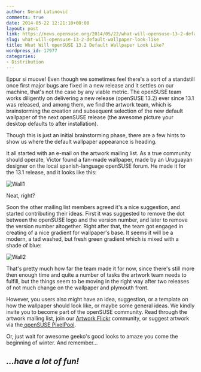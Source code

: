 ```yaml
---
author: Nenad Latinović
comments: true
date: 2014-05-22 12:21:10+00:00
layout: post
link: https://news.opensuse.org/2014/05/22/what-will-opensuse-13-2-default-wallpaper-look-like/
slug: what-will-opensuse-13-2-default-wallpaper-look-like
title: What Will openSUSE 13.2 Default Wallpaper Look Like?
wordpress_id: 17977
categories:
- Distribution
---
```





Eppur si muove! Even though we sometimes feel there's a sort of a standstill once first major bugs are fixed in a new release and it settles on our machine, that's not the case by any viable metric. The openSUSE team works diligently on delivering a new release (openSUSE 13.2) ever since 13.1 was released, and among them, we find the artwork team, which is brainstorming the creation and subsequent selection of the new default wallpaper of the next openSUSE release (the awesome picture your desktop defaults to after installation).




<!-- more -->





Though this is just an initial brainstorming phase, there are a few hints to show us where the default wallpaper appearance is heading.





It all started with an e-mail on the artwork mailing list. As a true community should operate, Victor found a fan-made wallpaper, made by an Uruguayan designer on the local spanish-language openSUSE forum. He made it for the 13.1 release, and it looks like this:




![Wall1](http://fc00.deviantart.net/fs70/i/2014/127/f/b/opensuse_13_1_by_maniat1k101-d7hh152.jpg)





Neat, right?




Soon the other mailing list members agreed it's a nice suggestion, and started contributing their ideas. First it was suggested to remove the dot between the openSUSE logo and the version number, and later to remove the version number altogether. Right after that, the team got engaged in creating of a nice gradient for wallpaper's base. It seems it will be a modern, a tad washed, but fresh green gradient which is mixed with a shade of blue:




![Wall2](http://paste.opensuse.org/images/44649416.png)





That's pretty much how far the team made it for now, since there's still more then enough time and quite a number of tasks the artwork team needs to fulfill, but the things seem to be moving in the right way after two releases of not much change on the wallpaper and plymouth front.





However, you users also might have an idea, suggestion, or a template on how the wallpaper should look like, or maybe some general ideas. We kindly invite you to become part of the openSUSE community. Read through the artwork mailing list, join our [Artwork Flickr](https://www.flickr.com/groups/opensuse-artwork/) community, or suggest artwork via the[ openSUSE PixelPool](https://en.opensuse.org/openSUSE:Pixel_pool).





Or, just wait for awesome geeko's good looks to amaze you come the beginning of winter. And remember...





## _...have a lot of fun!_
